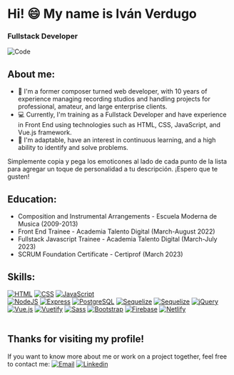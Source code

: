 # Hi! 😄 My name is Iván Verdugo

### Fullstack Developer
![Code](https://giphy.com/embed/KGhpQ5NMoWKQurlHwI)

## About me:
- 🎼 I'm a former composer turned web developer, with 10 years of experience managing recording studios and handling projects for professional, amateur, and large enterprise clients. 
- 💻 Currently, I'm training as a Fullstack Developer and have experience in Front End using technologies such as HTML, CSS, JavaScript, and Vue.js framework. 
- 🌟 I'm adaptable, have an interest in continuous learning, and a high ability to identify and solve problems.

Simplemente copia y pega los emoticones al lado de cada punto de la lista para agregar un toque de personalidad a tu descripción. ¡Espero que te gusten!

## Education:
- Composition and Instrumental Arrangements - Escuela Moderna de Musica (2009-2013)
- Front End Trainee - Academia Talento Digital (March-August 2022)
- Fullstack Javascript Trainee - Academia Talento Digital (March-July 2023)
- SCRUM Foundation Certificate - Certiprof (March 2023)

## Skills: 
[![HTML](https://img.shields.io/badge/HTML-E34F26?style=flat-square&logo=html5&logoColor=white&labelColor=E34F26)](https://github.com/Ivan270/)
[![CSS](https://img.shields.io/badge/CSS-1572B6?style=flat-square&logo=css3&logoColor=white&labelColor=1572B6)](https://github.com/Ivan270/)
[![JavaScript](https://img.shields.io/badge/-JavaScript-F7DF1E?style=flat-square&logo=javascript&logoColor=black)](https://github.com/Ivan270/)
<br>
[![NodeJS](https://img.shields.io/badge/node-5FA04E?style=flat-square=nodedotjs&logoColor=black&labelColor=5FA04E)](https://github.com/Ivan270/)
[![Express](https://img.shields.io/badge/-Express.js-000000?style=flat-square&logo=express&logoColor=white)](https://github.com/Ivan270/)
[![PostgreSQL](https://img.shields.io/badge/-PostgreSQL-4169E1?style=flat-square&logo=postgresql&logoColor=white)](https://github.com/Ivan270/)
[![Sequelize](https://img.shields.io/badge/sequelize-2F3A69?style=flat-square&logo=sequelize&logoColor=black&labelColor=53B0E6)](https://github.com/Ivan270/)
[![Sequelize](https://img.shields.io/badge/-Handlebars-F0772B?style=flat-square&logo=handlebarsdotjs&logoColor=white)](https://github.com/Ivan270/)
[![jQuery](https://img.shields.io/badge/-jQuery-0769AD?style=flat-square&logo=jquery&logoColor=white)](https://github.com/Ivan270/)
[![Vue.js](https://img.shields.io/badge/-Vue.js-4FC08D?style=flat-square&logo=vue.js&logoColor=white)](https://github.com/Ivan270/)
[![Vuetify](https://img.shields.io/badge/Vuetify-1867C0?style=flat-square&logo=vuetify&logoColor=white&labelColor=1867C0)](https://github.com/Ivan270/)
[![Sass](https://img.shields.io/badge/Sass-CC6699?style=flat-square&logo=sass&logoColor=white&labelColor=CC6699)]()
[![Bootstrap](https://img.shields.io/badge/-Bootstrap-563D7C?style=flat-square&logo=bootstrap)](https://github.com/Ivan270/)
[![Firebase](https://img.shields.io/badge/Firebase-FFCA28?style=flat-square&logo=firebase&logoColor=black&labelColor=FFCA28)](https://github.com/Ivan270/)
[![Netlify](https://img.shields.io/badge/-Netlify-00C7B7?style=flat-square&logo=netlify&logoColor=black)](https://github.com/Ivan270/)
<br><br>

## Thanks for visiting my profile! 
If you want to know more about me or work on a project together, feel free to contact me: 
[![Email](https://img.shields.io/badge/ivan270@gmail.com-Email-EA4335?style=for-the-badge&logo=gmail&logoColor=white&labelColor=101010)](mailto:ivan270@gmail.com)
[![Linkedin](https://img.shields.io/badge/LinkedIn-blue?logo=linkedin&logoColor=white&style=flat-square)](https://www.linkedin.com/in/ivan-verdugo-c/)
</br>
